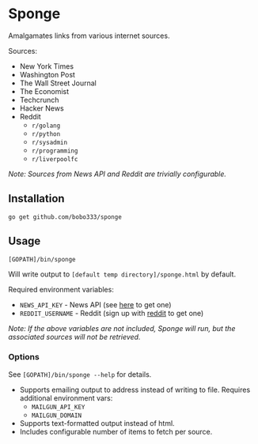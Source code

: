 # Sponge

Amalgamates links from various internet sources.

Sources:
- New York Times
- Washington Post
- The Wall Street Journal
- The Economist
- Techcrunch
- Hacker News
- Reddit
    - `r/golang`
    - `r/python`
    - `r/sysadmin`
    - `r/programming`
    - `r/liverpoolfc`

*Note: Sources from News API and Reddit are trivially configurable.*


## Installation
    go get github.com/bobo333/sponge

## Usage

    [GOPATH]/bin/sponge
    
Will write output to `[default temp directory]/sponge.html` by default.

Required environment variables:
- `NEWS_API_KEY` - News API (see [here](https://newsapi.org/) to get one)
- `REDDIT_USERNAME` - Reddit (sign up with [reddit](https://www.reddit.com/) to get one)

*Note: If the above variables are not included, Sponge will run, but the associated sources will not be retrieved.*


### Options

See `[GOPATH]/bin/sponge --help` for details.

- Supports emailing output to address instead of writing to file. Requires additional environment vars:
    - `MAILGUN_API_KEY`
    - `MAILGUN_DOMAIN`
- Supports text-formatted output instead of html.
- Includes configurable number of items to fetch per source.
